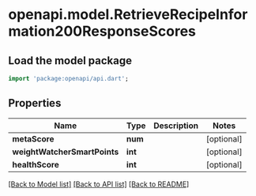 # openapi.model.RetrieveRecipeInformation200ResponseScores

## Load the model package
```dart
import 'package:openapi/api.dart';
```

## Properties
Name | Type | Description | Notes
------------ | ------------- | ------------- | -------------
**metaScore** | **num** |  | [optional] 
**weightWatcherSmartPoints** | **int** |  | [optional] 
**healthScore** | **int** |  | [optional] 

[[Back to Model list]](../README.md#documentation-for-models) [[Back to API list]](../README.md#documentation-for-api-endpoints) [[Back to README]](../README.md)


